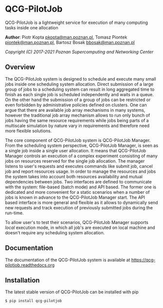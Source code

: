 # QCG-PilotJob
QCG-PilotJob is a lightweight service for execution of many computing tasks inside one allocation

**Author**: Piotr Kopta <pkopta@man.poznan.pl>, Tomasz Piontek <piontek@man.poznan.pl>, Bartosz Bosak <bbosak@man.poznan.pl>

*Copyright (C) 2017-2021 Poznan Supercomputing and Networking Center*

## Overview
The QCG-PilotJob system is designed to schedule and execute many small jobs inside one scheduling system allocation. 
Direct submission of a large group of jobs to a scheduling system can result in long aggregated time to finish as 
each single job is scheduled independently and waits in a queue. On the other hand the submission of a group of jobs 
can be restricted or even forbidden by administrative policies defined on clusters.
One can argue that there are available job array mechanisms in many systems, however the traditional job array 
mechanism allows to run only bunch of jobs having the same resource requirements while jobs being parts of 
a multiscale simulation by nature vary in requirements and therefore need more flexible solutions.

The core component of QCG-PilotJob system is QCG-PilotJob Manager.
From the scheduling system perspective, QCG-PilotJob Manager, is seen as
a single job inside a single user allocation. It means that QCG-PilotJob Manager controls an execution
of a complex experiment consisting of many
jobs on resources reserved for the single job allocation. The manager
listens to user's requests and executes commands like submit job, cancel
job and report resources usage. In order to manage the resources and
jobs the system takes into account both resources availability and
mutual dependencies between jobs. Two interfaces are defined to
communicate with the system: file-based (batch mode) and API based. The former
one is dedicated and more convenient for a static scenarios when a
number of jobs is known in advance to the QCG-PilotJob Manager start.
The API based interface is more general and flexible as it allows to
dynamically send new requests and track execution of previously
submitted jobs during the run-time.

To allow user's to test their scenarios, QCG-PilotJob Manager supports *local* execution mode, in which all job's 
are executed on local machine and doesn't require any scheduling system allocation.

## Documentation
The documentation of the QCG-PilotJob system is available at https://qcg-pilotjob.readthedocs.org

## Installation
The latest stable version of QCG-PilotJob can be installed with pip

```bash
$ pip install qcg-pilotjob
```


